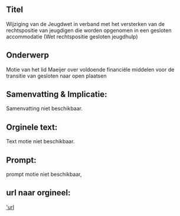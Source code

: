 ## Titel
Wijziging van de Jeugdwet in verband met het versterken van de rechtspositie van jeugdigen die worden opgenomen in een gesloten accommodatie (Wet rechtspositie gesloten jeugdhulp) 
## Onderwerp
Motie van het lid Maeijer over voldoende financiële middelen voor de transitie van gesloten naar open plaatsen 
## Samenvatting & Implicatie:
Samenvatting niet beschikbaar.
## Orginele text:
Text motie niet beschikbaar.
## Prompt:
prompt motie niet beschikbaar,
## url naar orgineel:
['url](https://gegevensmagazijn.tweedekamer.nl/OData/v4/2.0/Document(72a95d8d-d4f2-4980-ac8a-492e7ee77451)/resource)
